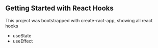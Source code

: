 ## Getting Started with React Hooks

This project was bootstrapped with create-ract-app, showing all react hooks 

* useState
* useEffect


